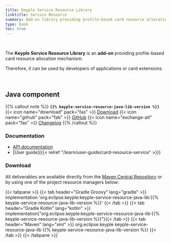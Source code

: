 ```yaml
---
title: Keyple Service Resource Library
linktitle: Service Resource
summary: Add-on library providing profile-based card resource allocation mechanism.
type: book
toc: true
---
```


<br>

The **Keyple Service Resource Library** is an **add-on** providing profile-based card resource allocation mechanism.

Therefore, it can be used by developers of applications or card extensions.

<br>

## Java component

{{% callout note %}}
**`{{% keyple-service-resource-java-lib-version %}}`**
<span class="component-metadata">{{< icon name="download" pack="fas" >}} [Download](#download)</span>
<span class="component-metadata">{{< icon name="github" pack="fab" >}} [GitHub](https://github.com/eclipse-keyple/keyple-service-resource-java-lib/)</span>
<span class="component-metadata">{{< icon name="exchange-alt" pack="fas" >}} [Changelog](https://github.com/eclipse-keyple/keyple-service-resource-java-lib/blob/main/CHANGELOG.md)</span>
{{% /callout %}}

### Documentation

* [API documentation](https://eclipse-keyple.github.io/keyple-service-resource-java-lib)
* [User guide]({{< relref "/learn/user-guide/card-resource-service" >}})

### Download

All deliverables are available directly from the [Maven Central Repository](https://central.sonatype.com/search?q=keyple-service-resource-java-lib) or by using one of the project resource managers below:

{{< tabpane >}}
{{< tab header="Gradle Groovy" lang="gradle" >}}
implementation 'org.eclipse.keyple:keyple-service-resource-java-lib:{{% keyple-service-resource-java-lib-version %}}'
{{< /tab >}}
{{< tab header="Gradle Kotlin" lang="kotlin" >}}
implementation("org.eclipse.keyple:keyple-service-resource-java-lib:{{% keyple-service-resource-java-lib-version %}}"){{< /tab >}}
{{< tab header="Maven" lang="xml" >}}
<dependency>
  <groupId>org.eclipse.keyple</groupId>
  <artifactId>keyple-service-resource-java-lib</artifactId>
  <version>{{% keyple-service-resource-java-lib-version %}}</version>
</dependency>
{{< /tab >}}
{{< /tabpane >}}